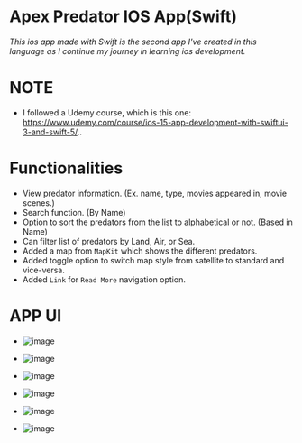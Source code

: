 # Apex Predator IOS App(Swift)
_This ios app made with Swift is the second app I've created in this language as I continue my journey in learning ios development._
# NOTE
- I followed a Udemy course, which is this one: https://www.udemy.com/course/ios-15-app-development-with-swiftui-3-and-swift-5/..
# Functionalities
- View predator information. (Ex. name, type, movies appeared in, movie scenes.)
- Search function. (By Name)
- Option to sort the predators from the list to alphabetical or not. (Based in Name)
- Can filter list of predators by Land, Air, or Sea.
- Added a map from `MapKit` which shows the different predators.
- Added toggle option to switch map style from satellite to standard and vice-versa.
- Added `Link` for `Read More`  navigation option.

# APP UI
- ![image](https://github.com/user-attachments/assets/ed5b79f3-f60c-4fab-872d-d10352ecf149)

- ![image](https://github.com/user-attachments/assets/7a1a9dd2-f9e4-4669-b7c2-c5e755777720)

- ![image](https://github.com/user-attachments/assets/0afba106-1cbf-4161-9703-15dfafbb9d92)

- ![image](https://github.com/user-attachments/assets/a4b46b5c-0ede-43ad-9aeb-9d920945517d)

- ![image](https://github.com/user-attachments/assets/39783160-f9cf-4edb-ac34-bee930c424f3)

- ![image](https://github.com/user-attachments/assets/5268ab68-cb20-4300-9cc5-07ff9afbe95f)







